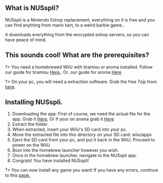 ## What is NUSspli?

NUSspli is a Nintendo Eshop replacement, everything on it is free and you can find anything from mario kart, to a weird barbie game..

It downloads everything from the encrypted eshop servers, so you can have peace of mind.

## This sounds cool! What are the prerequisites?

?> You need a homebrewed WiiU with tiramisu or aroma installed. Follow our guide for tiramisu [Here.](https://wiiu.skyybrew.xyz/#/sd). Or, our guide for aroma [Here](https://wiiu.skyybrew.xyz/#/startaroma)

?> On your pc, you will need a extraction software. Grab the free 7zip from [here](https://www.7-zip.org/a/7z2201-x64.exe).
## Installing NUSspli.

1. Downloading the app: First of course, we need the actual file for the app. Grab it [Here](https://github.com/V10lator/NUSspli/releases/download/v1.135/NUSspli-1.135-HBL.zip), Or if your on aroma grab it [Here](https://github.com/V10lator/NUSspli/releases/download/v1.135/NUSspli-1.135-Aroma.zip)
2. Extract the folder.
3. When extracted, insert your WiiU's SD card into your pc. 
4. Move the extracted file into this directory on your SD card: wiiu/apps
5. Eject the SD card from your pc, and put it back in the WiiU. Proceed to power on the WiiU.
6. Boot into the homebrew launcher however you wish.
7. Once in the homebrew launcher, navigate to the NUSspli app.
8. Congrats! You have installed NUSspli!

?> You can now install any game you want! If you have any errors, continue to this [page.](https://wiiu.skyybrew.xyz/#/NUSspliTroubleshooting)




